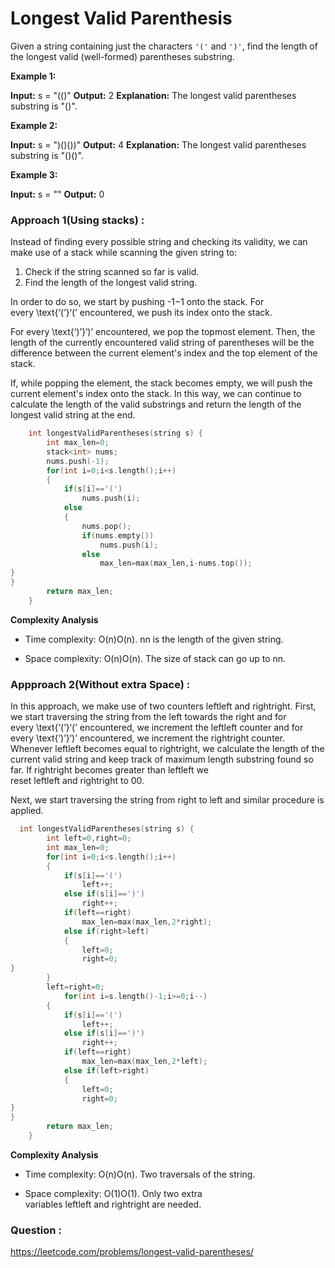 # Longest Valid Parenthesis

Given a string containing just the characters `'('` and `')'`, find the length of the longest valid (well-formed) parentheses substring.

**Example 1:**

**Input:** s = "(()"
**Output:** 2
**Explanation:** The longest valid parentheses substring is "()".

**Example 2:**

**Input:** s = ")()())"
**Output:** 4
**Explanation:** The longest valid parentheses substring is "()()".

**Example 3:**

**Input:** s = ""
**Output:** 0

### Approach 1(Using stacks) :

Instead of finding every possible string and checking its validity, we can make use of a stack while scanning the given string to:

1.  Check if the string scanned so far is valid.
2.  Find the length of the longest valid string.

In order to do so, we start by pushing -1−1 onto the stack. For every \text{‘(’}‘(’ encountered, we push its index onto the stack.

For every \text{‘)’}‘)’ encountered, we pop the topmost element. Then, the length of the currently encountered valid string of parentheses will be the difference between the current element's index and the top element of the stack.

If, while popping the element, the stack becomes empty, we will push the current element's index onto the stack. In this way, we can continue to calculate the length of the valid substrings and return the length of the longest valid string at the end.
```C++
    int longestValidParentheses(string s) {
        int max_len=0;
        stack<int> nums;
        nums.push(-1);
        for(int i=0;i<s.length();i++)
        {
            if(s[i]=='(')
                nums.push(i);
            else
            {
                nums.pop();
                if(nums.empty())
                    nums.push(i);
                else
                    max_len=max(max_len,i-nums.top());
}
}
        return max_len;
	}
```

**Complexity Analysis**

-   Time complexity: O(n)O(n). nn is the length of the given string.
    
-   Space complexity: O(n)O(n). The size of stack can go up to nn.

### Appproach 2(Without extra Space) :

In this approach, we make use of two counters leftleft and rightright. First, we start traversing the string from the left towards the right and for every \text{‘(’}‘(’ encountered, we increment the leftleft counter and for every \text{‘)’}‘)’ encountered, we increment the rightright counter. Whenever leftleft becomes equal to rightright, we calculate the length of the current valid string and keep track of maximum length substring found so far. If rightright becomes greater than leftleft we reset leftleft and rightright to 00.

Next, we start traversing the string from right to left and similar procedure is applied.

```C++
  int longestValidParentheses(string s) {
        int left=0,right=0;
        int max_len=0;
        for(int i=0;i<s.length();i++)
        {
            if(s[i]=='(')
                left++;
            else if(s[i]==')')
                right++;
            if(left==right)
                max_len=max(max_len,2*right);
            else if(right>left)
            {
                left=0;
                right=0;
}
        }
        left=right=0;
            for(int i=s.length()-1;i>=0;i--)
        {
            if(s[i]=='(')
                left++;
            else if(s[i]==')')
                right++;
            if(left==right)
                max_len=max(max_len,2*left);
            else if(left>right)
            {
                left=0;
                right=0;
}
}
        return max_len;
    }
```

**Complexity Analysis**

-   Time complexity: O(n)O(n). Two traversals of the string.
    
-   Space complexity: O(1)O(1). Only two extra variables leftleft and rightright are needed.


### Question :

https://leetcode.com/problems/longest-valid-parentheses/